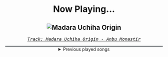 <div align="center"> 
<h1>Now Playing...</h1>

![Madara Uchiha Origin](https://i.scdn.co/image/ab67616d00001e023a19eedb56140a97e158ebe4)
--
_<samp><a href="https://open.spotify.com/track/3otEUEkrLWszdsW8Ppi7In">Track: Madara Uchiha Origin - Anbu Monastir</a></samp>_

<div style="border: 1px #4B5054 solid"></div>
<details>
  <summary>
    Previous played songs
  </summary>
  <table>
    <thead>
      <tr>
        <th>
          Artist
        </th>
        <th>
          Song
        </th>
        <th>
          Link
        </th>
      </tr>
    </thead>
    <tbody>
      <tr><td>Anbu Monastir</td><td>Madara Uchiha Origin</td><td><a href="https://open.spotify.com/track/3otEUEkrLWszdsW8Ppi7In">https://open.spotify.com/track/3otEUEkrLWszdsW8Ppi7In</a></td></tr><tr><td>Anbu Monastir</td><td>Madara Uchiha Origin</td><td><a href="https://open.spotify.com/track/3otEUEkrLWszdsW8Ppi7In">https://open.spotify.com/track/3otEUEkrLWszdsW8Ppi7In</a></td></tr><tr><td>Animetrix</td><td>Episch</td><td><a href="https://open.spotify.com/track/0BEq9q3XmPd4N8RRHwhi3L">https://open.spotify.com/track/0BEq9q3XmPd4N8RRHwhi3L</a></td></tr><tr><td>The Algorithm</td><td>idle</td><td><a href="https://open.spotify.com/track/117hgtrU9X5Lx5pLfLTZPv">https://open.spotify.com/track/117hgtrU9X5Lx5pLfLTZPv</a></td></tr><tr><td>The Algorithm</td><td>double data rate synchronous dynamic random access memory</td><td><a href="https://open.spotify.com/track/47NPsM86CLGJqI8c4pAjOK">https://open.spotify.com/track/47NPsM86CLGJqI8c4pAjOK</a></td></tr><tr><td>The Algorithm</td><td>brute force</td><td><a href="https://open.spotify.com/track/6HEXrxUQyGHj48PLi1ei0w">https://open.spotify.com/track/6HEXrxUQyGHj48PLi1ei0w</a></td></tr><tr><td>The Algorithm</td><td>discovery</td><td><a href="https://open.spotify.com/track/2ySqRyr3qlpQ5bEPZbtscQ">https://open.spotify.com/track/2ySqRyr3qlpQ5bEPZbtscQ</a></td></tr><tr><td>The Algorithm</td><td>floating point</td><td><a href="https://open.spotify.com/track/6RyIiYvJLW4ak6IXN1eEQp">https://open.spotify.com/track/6RyIiYvJLW4ak6IXN1eEQp</a></td></tr><tr><td>Volkor X</td><td>This Means War</td><td><a href="https://open.spotify.com/track/3sKCPRQMHH6oWO74By330E">https://open.spotify.com/track/3sKCPRQMHH6oWO74By330E</a></td></tr><tr><td>Disturbed</td><td>Bad Man</td><td><a href="https://open.spotify.com/track/0CGyintEvK6qL0BPvQWZ37">https://open.spotify.com/track/0CGyintEvK6qL0BPvQWZ37</a></td></tr><tr><td>The Algorithm</td><td>Readonly</td><td><a href="https://open.spotify.com/track/2exPhTStriJWWYjxr7IicR">https://open.spotify.com/track/2exPhTStriJWWYjxr7IicR</a></td></tr><tr><td>The Algorithm</td><td>boot</td><td><a href="https://open.spotify.com/track/4TDRfJt4lFY7K4OajHiUXv">https://open.spotify.com/track/4TDRfJt4lFY7K4OajHiUXv</a></td></tr><tr><td>Gost</td><td>Garruth</td><td><a href="https://open.spotify.com/track/3RgpeRE7q0S4kDVlkmQ1L1">https://open.spotify.com/track/3RgpeRE7q0S4kDVlkmQ1L1</a></td></tr><tr><td>Persefone</td><td>Flying Sea Dragons</td><td><a href="https://open.spotify.com/track/229Pv02HboD8LoM7obmn4Y">https://open.spotify.com/track/229Pv02HboD8LoM7obmn4Y</a></td></tr><tr><td>Shokran</td><td>Interlude</td><td><a href="https://open.spotify.com/track/08YinGekY4fqCXtWIaDMQY">https://open.spotify.com/track/08YinGekY4fqCXtWIaDMQY</a></td></tr><tr><td>Mogi Grumbles</td><td>Mr. Dillinger</td><td><a href="https://open.spotify.com/track/1yJmcnRCew76XpI4B2fI85">https://open.spotify.com/track/1yJmcnRCew76XpI4B2fI85</a></td></tr><tr><td>Hollywood Burns</td><td>Revenge of the Black Saucers</td><td><a href="https://open.spotify.com/track/2aUkJAw9l0W9DwC2Xw57WM">https://open.spotify.com/track/2aUkJAw9l0W9DwC2Xw57WM</a></td></tr><tr><td>Perturbator</td><td>Humans Are Such Easy Prey</td><td><a href="https://open.spotify.com/track/67dA1a6OCUtLHgq9qdQ216">https://open.spotify.com/track/67dA1a6OCUtLHgq9qdQ216</a></td></tr><tr><td>Gost</td><td>Cursed</td><td><a href="https://open.spotify.com/track/03X1SHRxnIb2jtjcQx54Et">https://open.spotify.com/track/03X1SHRxnIb2jtjcQx54Et</a></td></tr><tr><td>Dubmood</td><td>The Scene Is Dead (MASTER BOOT RECORD Remix)</td><td><a href="https://open.spotify.com/track/4WxmlI6IjRJJYcfRHU25BB">https://open.spotify.com/track/4WxmlI6IjRJJYcfRHU25BB</a></td></tr>
    </tbody>
  </table>
</details>

</div>
